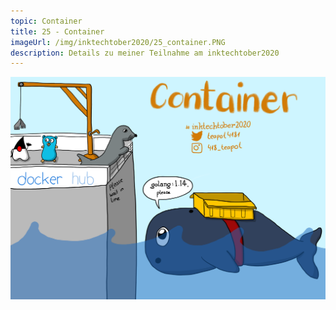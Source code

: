 ```yaml
---
topic: Container
title: 25 - Container
imageUrl: /img/inktechtober2020/25_container.PNG
description: Details zu meiner Teilnahme am inktechtober2020
---
```


![25 Container](/img/inktechtober2020/25_container.PNG)
